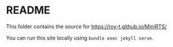 # README
This folder contains the source for https://roy-t.github.io/MiniRTS/

You can run this site locally using `bundle exec jekyll serve`.